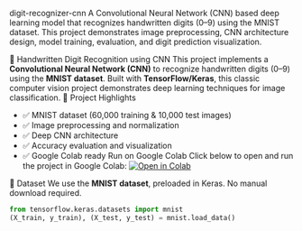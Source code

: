 digit-recognizer-cnn
A Convolutional Neural Network (CNN) based deep learning model that recognizes handwritten digits (0–9) using the MNIST dataset. This project demonstrates image preprocessing, CNN architecture design, model training, evaluation, and digit prediction visualization.

🧠 Handwritten Digit Recognition using CNN
This project implements a **Convolutional Neural Network (CNN)** to recognize handwritten digits (0–9) using the **MNIST dataset**. Built with **TensorFlow/Keras**, this classic computer vision project demonstrates deep learning techniques for image classification.
📌 Project Highlights
- ✅ MNIST dataset (60,000 training & 10,000 test images)
- ✅ Image preprocessing and normalization
- ✅ Deep CNN architecture
- ✅ Accuracy evaluation and visualization
- ✅ Google Colab ready
Run on Google Colab
Click below to open and run the project in Google Colab:
[![Open in Colab](https://colab.research.google.com/assets/colab-badge.svg)](https://colab.research.google.com/)

📂 Dataset
We use the **MNIST dataset**, preloaded in Keras. No manual download required.

```python
from tensorflow.keras.datasets import mnist
(X_train, y_train), (X_test, y_test) = mnist.load_data()
